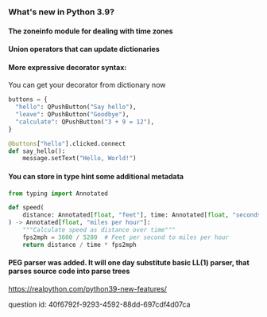 ### What's new in Python 3.9?

#### The zoneinfo module for dealing with time zones
#### Union operators that can update dictionaries
#### More expressive decorator syntax:
You can get your decorator from dictionary now
```python
buttons = {
  "hello": QPushButton("Say hello"),
  "leave": QPushButton("Goodbye"),
  "calculate": QPushButton("3 + 9 = 12"),
}

@buttons["hello"].clicked.connect
def say_hello():
    message.setText("Hello, World!")
```

#### You can store in type hint some additional metadata
```python
from typing import Annotated

def speed(
    distance: Annotated[float, "feet"], time: Annotated[float, "seconds"]
) -> Annotated[float, "miles per hour"]:
    """Calculate speed as distance over time"""
    fps2mph = 3600 / 5280  # Feet per second to miles per hour
    return distance / time * fps2mph
```

#### PEG parser was added. It will one day substitute basic LL(1) parser, that parses source code into parse trees

https://realpython.com/python39-new-features/

question id: 40f6792f-9293-4592-88dd-697cdf4d07ca
